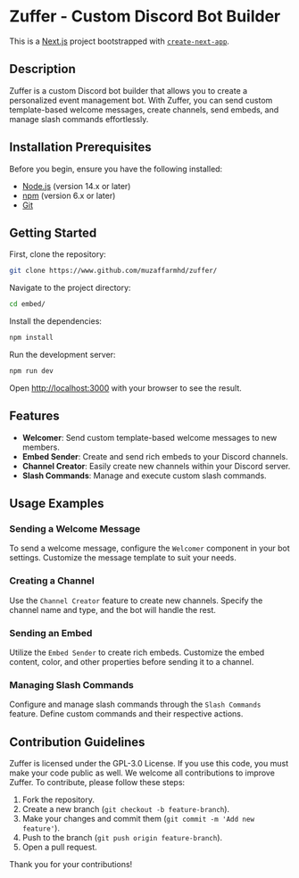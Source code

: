 
# Zuffer - Custom Discord Bot Builder

This is a [Next.js](https://nextjs.org) project bootstrapped with [`create-next-app`](https://nextjs.org/docs/app/api-reference/cli/create-next-app).

## Description

Zuffer is a custom Discord bot builder that allows you to create a personalized event management bot. With Zuffer, you can send custom template-based welcome messages, create channels, send embeds, and manage slash commands effortlessly.

## Installation Prerequisites

Before you begin, ensure you have the following installed:

- [Node.js](https://nodejs.org/) (version 14.x or later)
- [npm](https://www.npmjs.com/) (version 6.x or later)
- [Git](https://git-scm.com/)

## Getting Started

First, clone the repository:

```bash
git clone https://www.github.com/muzaffarmhd/zuffer/
```

Navigate to the project directory:

```bash
cd embed/
```

Install the dependencies:

```bash
npm install
```

Run the development server:

```bash
npm run dev
```

Open [http://localhost:3000](http://localhost:3000) with your browser to see the result.


## Features

- **Welcomer**: Send custom template-based welcome messages to new members.
- **Embed Sender**: Create and send rich embeds to your Discord channels.
- **Channel Creator**: Easily create new channels within your Discord server.
- **Slash Commands**: Manage and execute custom slash commands.

## Usage Examples

### Sending a Welcome Message

To send a welcome message, configure the `Welcomer` component in your bot settings. Customize the message template to suit your needs.

### Creating a Channel

Use the `Channel Creator` feature to create new channels. Specify the channel name and type, and the bot will handle the rest.

### Sending an Embed

Utilize the `Embed Sender` to create rich embeds. Customize the embed content, color, and other properties before sending it to a channel.

### Managing Slash Commands

Configure and manage slash commands through the `Slash Commands` feature. Define custom commands and their respective actions.


## Contribution Guidelines

Zuffer is licensed under the GPL-3.0 License. If you use this code, you must make your code public as well. We welcome all contributions to improve Zuffer. To contribute, please follow these steps:

1. Fork the repository.
2. Create a new branch (`git checkout -b feature-branch`).
3. Make your changes and commit them (`git commit -m 'Add new feature'`).
4. Push to the branch (`git push origin feature-branch`).
5. Open a pull request.

Thank you for your contributions!
